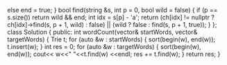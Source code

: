 else
end = true;
}
bool find(string &s, int p = 0, bool wild = false) {
if (p == s.size())
return wild && end;
int idx = s[p] - 'a';
return (ch[idx] != nullptr ? ch[idx]->find(s, p + 1, wild) : false) || (wild ? false : find(s, p + 1, true));
}
};
class Solution {
public:
int wordCount(vector<string>& startWords, vector<string>& targetWords) {
Trie t;
for (auto &w : startWords) {
sort(begin(w), end(w));
t.insert(w);
}
int res = 0;
for (auto &w : targetWords) {
sort(begin(w), end(w));
cout<< w<<" "<<t.find(w) <<endl;
res += t.find(w);
}
return res;
}
```